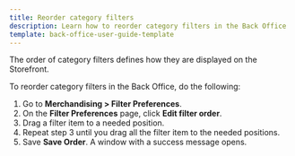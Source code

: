```yaml
---
title: Reorder category filters
description: Learn how to reorder category filters in the Back Office
template: back-office-user-guide-template
---
```


The order of category filters defines how they are displayed on the Storefront.

To reorder category filters in the Back Office, do the following:

1. Go to **Merchandising&nbsp;<span aria-label="and then">></span> Filter Preferences**.
2. On the **Filter Preferences** page, click **Edit filter order**.
3. Drag a filter item to a needed position.
4. Repeat step 3 until you drag all the filter item to the needed positions.
5. Save **Save Order**.
    A window with a success message opens.
